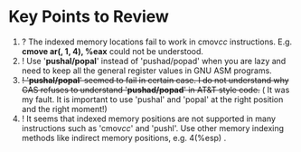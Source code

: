 # Key Points to Review
1. ? The indexed memory locations fail to work in cmov*cc* instructions. E.g. **cmove ar(, 1, 4), %eax** could not be understood.
2. ! Use '**pushal/popal**' instead of 'pushad/popad' when you are lazy and need to keep all the general register values in GNU ASM programs.
3. ~~! '**pushal/popal**' seemed to fail in certain case. I do not understand why GAS refuses to understand '**pushad/popad**' in AT&T style code.~~ ( It was my fault. It is important to use 'pushal' and 'popal' at the right position and the right moment!)
4. ! It seems that indexed memory positions are not supported in many instructions such as 'cmov*cc*' and 'pushl'. Use other memory indexing methods like indirect memory positions, e.g. 4(%esp) .
